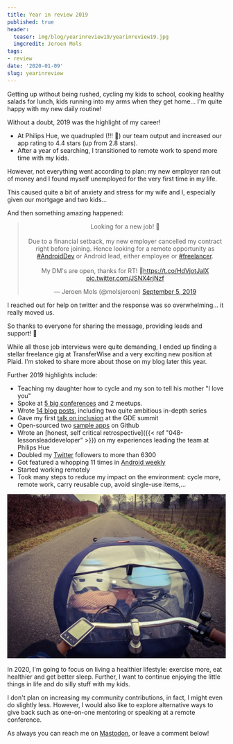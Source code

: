```yaml
---
title: Year in review 2019
published: true
header:
  teaser: img/blog/yearinreview19/yearinreview19.jpg
  imgcredit: Jeroen Mols
tags:
- review
date: '2020-01-09'
slug: yearinreview
---
```


Getting up without being rushed, cycling my kids to school, cooking healthy salads for lunch, kids running into my arms when they get home... I'm quite happy with my new daily routine!

Without a doubt, 2019 was the highlight of my career!

- At Philips Hue, we quadrupled (!!! 🚀) our team output and increased our app rating to 4.4 stars (up from 2.8 stars).
- After a year of searching, I transitioned to remote work to spend more time with my kids.

However, not everything went according to plan: my new employer ran out of money and I found myself unemployed for the very first time in my life.

This caused quite a bit of anxiety and stress for my wife and I, especially given our mortgage and two kids...

And then something amazing happened:

<center><blockquote class="twitter-tweet"><p lang="en" dir="ltr">Looking for a new job! 🚀<br><br>Due to a financial setback, my new employer cancelled my contract right before joining. Hence looking for a remote opportunity as <a href="https://twitter.com/hashtag/AndroidDev?src=hash&amp;ref_src=twsrc%5Etfw">#AndroidDev</a> or Android lead, either employee or <a href="https://twitter.com/hashtag/freelancer?src=hash&amp;ref_src=twsrc%5Etfw">#freelancer</a>.<br><br>My DM&#39;s are open, thanks for RT! 🙌<a href="https://t.co/HdVjotJalX">https://t.co/HdVjotJalX</a> <a href="https://t.co/JSNX4rjNzf">pic.twitter.com/JSNX4rjNzf</a></p>&mdash; Jeroen Mols (@molsjeroen) <a href="https://twitter.com/molsjeroen/status/1169578344125480962?ref_src=twsrc%5Etfw">September 5, 2019</a></blockquote> <script async src="https://platform.twitter.com/widgets.js" charset="utf-8"></script></center>

I reached out for help on twitter and the response was so overwhelming...  it really moved us.

So thanks to everyone for sharing the message, providing leads and support! 🙇‍

While all those job interviews were quite demanding, I ended up finding a stellar freelance gig at TransferWise and a very exciting new position at Plaid. I'm stoked to share more about those on my blog later this year.

Further 2019 highlights include:

- Teaching my daughter how to cycle and my son to tell his mother "I love you"
- Spoke at [5 big conferences](https://jeroenmols.com/speaking/) and 2 meetups.
- Wrote [14 blog posts](http://jeroenmols.com/blog/), including two quite ambitious in-depth series
- Gave my first [talk on inclusion](https://speakerdeck.com/jeroenmols/inclusive-communication) at the GDE summit
- Open-sourced two [sample apps](https://github.com/JeroenMols) on Github
- Wrote an [honest, self critical retrospective]({{< ref "048-lessonsleaddeveloper" >}}) on my experiences leading the team at Philips Hue
- Doubled my [Twitter](https://twitter.com/molsjeroen) followers to more than 6300
- Got featured a whopping 11 times in [Android weekly](http://androidweekly.net/search?keyword=jeroen+mols&commit=Search)
- Started working remotely
- Took many steps to reduce my impact on the environment: cycle more, remote work, carry reusable cup, avoid single-use items,...

![Cycling kids to school](cargobike.jpg)

In 2020, I'm going to focus on living a healthier lifestyle: exercise more, eat healthier and get better sleep. Further, I want to continue enjoying the little things in life and do silly stuff with my kids.

I don't plan on increasing my community contributions, in fact, I might even do slightly less. However, I would also like to explore alternative ways to give back such as one-on-one mentoring or speaking at a remote conference.

As always you can reach me on [Mastodon](https://androiddev.social/@Jeroenmols), or leave a comment below!
